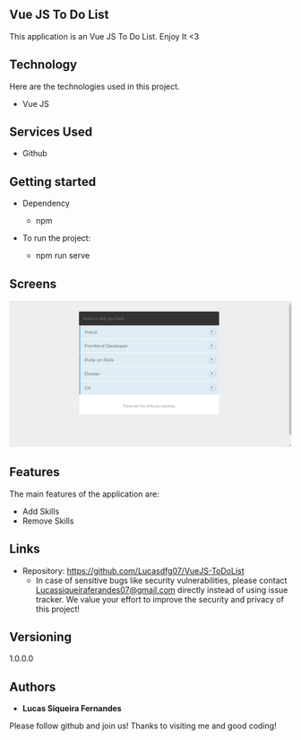 ## Vue JS To Do List
This application is an Vue JS To Do List. Enjoy It <3


## Technology 

Here are the technologies used in this project.

* Vue JS

## Services Used

* Github


## Getting started

* Dependency
  - npm

* To run the project:
  - npm run serve

## Screens

![Homepage image](https://github.com/Lucasdfg07/VueJS-ToDoList/blob/master/public/readme/vueJS.png)


## Features

The main features of the application are:
 - Add Skills
 - Remove Skills


## Links
  - Repository: https://github.com/Lucasdfg07/VueJS-ToDoList
    - In case of sensitive bugs like security vulnerabilities, please contact
      Lucassiqueiraferandes07@gmail.com directly instead of using issue tracker. We value your effort
      to improve the security and privacy of this project!

  ## Versioning

  1.0.0.0


  ## Authors

  * **Lucas Siqueira Fernandes** 

  Please follow github and join us!
  Thanks to visiting me and good coding!
